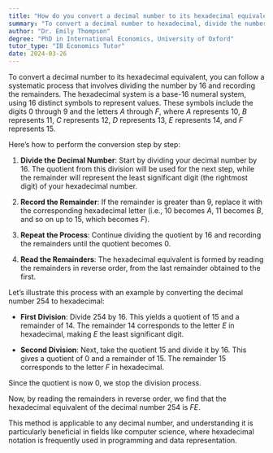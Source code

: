 ```yaml
---
title: "How do you convert a decimal number to its hexadecimal equivalent?"
summary: "To convert a decimal number to hexadecimal, divide the number by 16 and note the remainder, which represents the least significant digit in the hexadecimal system."
author: "Dr. Emily Thompson"
degree: "PhD in International Economics, University of Oxford"
tutor_type: "IB Economics Tutor"
date: 2024-03-26
---
```


To convert a decimal number to its hexadecimal equivalent, you can follow a systematic process that involves dividing the number by $16$ and recording the remainders. The hexadecimal system is a base-$16$ numeral system, using $16$ distinct symbols to represent values. These symbols include the digits $0$ through $9$ and the letters $A$ through $F$, where $A$ represents $10$, $B$ represents $11$, $C$ represents $12$, $D$ represents $13$, $E$ represents $14$, and $F$ represents $15$.

Here’s how to perform the conversion step by step:

1. **Divide the Decimal Number**: Start by dividing your decimal number by $16$. The quotient from this division will be used for the next step, while the remainder will represent the least significant digit (the rightmost digit) of your hexadecimal number.

2. **Record the Remainder**: If the remainder is greater than $9$, replace it with the corresponding hexadecimal letter (i.e., $10$ becomes $A$, $11$ becomes $B$, and so on up to $15$, which becomes $F$).

3. **Repeat the Process**: Continue dividing the quotient by $16$ and recording the remainders until the quotient becomes $0$. 

4. **Read the Remainders**: The hexadecimal equivalent is formed by reading the remainders in reverse order, from the last remainder obtained to the first.

Let’s illustrate this process with an example by converting the decimal number $254$ to hexadecimal:

- **First Division**: Divide $254$ by $16$. This yields a quotient of $15$ and a remainder of $14$. The remainder $14$ corresponds to the letter $E$ in hexadecimal, making $E$ the least significant digit.

- **Second Division**: Next, take the quotient $15$ and divide it by $16$. This gives a quotient of $0$ and a remainder of $15$. The remainder $15$ corresponds to the letter $F$ in hexadecimal.

Since the quotient is now $0$, we stop the division process. 

Now, by reading the remainders in reverse order, we find that the hexadecimal equivalent of the decimal number $254$ is $FE$.

This method is applicable to any decimal number, and understanding it is particularly beneficial in fields like computer science, where hexadecimal notation is frequently used in programming and data representation.
    